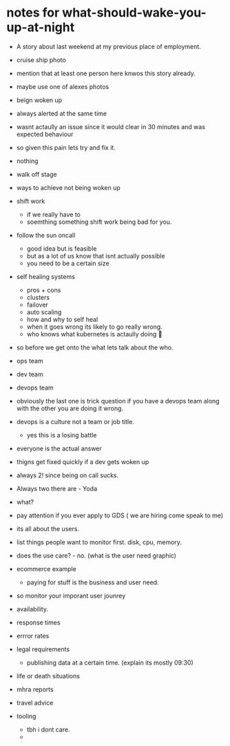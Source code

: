# notes for what-should-wake-you-up-at-night

- A story about last weekend at my previous place of employment.
 - cruise ship photo
 - mention that at least one person here knwos this story already.
 - maybe use one of alexes photos
 - beign woken up 
 - always alerted at the same time
 - wasnt actaully an issue since it would clear in 30 minutes and was expected behaviour
 - so given this pain lets try and fix it.

- nothing
 - walk off stage

- ways to achieve not being woken up

- shift work
  - if we really have to
  - soemthing something shift work being bad for you.
- follow the sun oncall
  - good idea but is feasible
  - but as a lot of us know that isnt actually possible
  - you need to be a certain size
- self healing systems
   - pros + cons
   - clusters
   - failover
   - auto scaling
   - how and why to self heal
   - when it goes wrong its likely to go really wrong.
   - who knows what kubernetes is actaully doing :shrug:

- so before we get onto the what lets talk about the who.
 - ops team
 - dev team
 - devops team
  - obviously the last one is trick question if you have a devops team along with the other you are doing it wrong.
  - devops is a culture not a team or job title. 
    - yes this is a losing battle

 - everyone is the actual answer
 - thigns get fixed quickly if a dev gets woken up 
 - always 2! since being on call sucks.
  -  Always two there are - Yoda

- what?
 - pay attention if you ever apply to GDS ( we are hiring come speak to me)
 - its all about the users.
  - list things people want to monitor first. disk, cpu, memory. 
   - does the use care?
    - no. (what is the user need graphic)
  - ecommerce example
    - paying for stuff is the business and user need.
  - so monitor your imporant user jounrey
 - availability.
 - response times
 - errror rates
 - legal requirements
   - publishing data at a certain time. (explain its mostly 09:30)
 - life or death situations
  - mhra reports
  - travel advice


- tooling
  - tbh i dont care.
  - 
